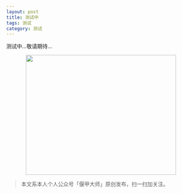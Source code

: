 ```yaml
---
layout: post
title: 测试中
tags: 测试
category: 测试
---
```


测试中...敬请期待...


<div align="center">
<img src="https://mmbiz.qlogo.cn/mmbiz_jpg/icHzByVthSyOXibeBwgb5dkOsDEia6FT0dsATkic6fNiborXV9ADzcONcry1fbQlRsgLpXUFp80yBbbgLb3JfX7x1WQ/0?wx_fmt=jpeg" width="400" height="320" />
</div>

> 本文系本人个人公众号「偃甲大师」原创发布，扫一扫加关注。